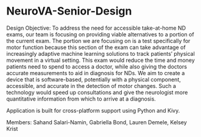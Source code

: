 # NeuroVA-Senior-Design

Design Objective: 
To address the need for accessible take-at-home ND exams, our team is focusing on providing viable alternatives to a portion of the current exam. The portion we are focusing on is a test specifically for motor function because this section of the exam can take advantage of increasingly adaptive machine learning solutions to track patients’ physical movement in a virtual setting. This exam would reduce the time and money patients need to spend to access a doctor, while also giving the doctors accurate measurements to aid in diagnosis for NDs. We aim to create a device that is software-based, potentially with a physical component, accessible, and accurate in the detection of motor changes. Such a technology would speed up consultations and give the neurologist more quantitative information from which to arrive at a diagnosis.

Application is built for cross-platform support using Python and Kivy.

Members: Sahand Salari-Namin, Gabriella Bond, Lauren Demele, Kelsey Krist
